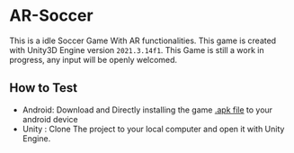 # AR-Soccer
This is a idle Soccer Game With AR functionalities. This game is created with Unity3D Engine version `2021.3.14f1`. This Game is still a work in progress, any input will be openly welcomed.

## How to Test
- Android: Download and Directly installing the game [.apk file](AR-Soccer/Build/AR-Soccer.apk) to your android device
- Unity : Clone The project to your local computer and open it with Unity Engine.
